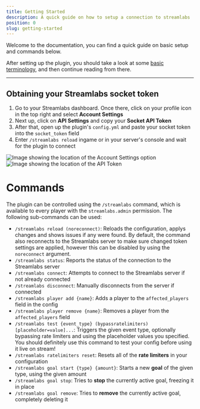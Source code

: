 ```yaml
---
title: Getting Started
description: A quick guide on how to setup a connection to streamlabs
position: 0
slug: getting-started
---
```


Welcome to the documentation, you can find a quick guide on basic setup and commands below.

After setting up the plugin, you should take a look at some [basic terminology](https://github.com/Membercat-Studios/Streamlabs-Integration/wiki/Basic-Terminology), and then continue reading from there.

---
## Obtaining your Streamlabs socket token
1. Go to your Streamlabs dashboard. Once there, click on your profile icon in the top right and select **Account Settings**
2. Next up, click on **API Settings** and copy your **Socket API Token**
3. After that, open up the plugin's `config.yml` and paste your socket token into the `socket_token` field
4. Enter `/streamlabs reload` ingame or in your server's console and wait for the plugin to connect

![Image showing the location of the Account Settings option](https://github.com/user-attachments/assets/d3c0c15f-0794-42c8-bdec-3acd9149472f)
![Image showing the location of the API Token](https://github.com/user-attachments/assets/7aa234bb-3401-45ed-9434-164781d35e2e)

# Commands
The plugin can be controlled using the `/streamlabs` command, which is available to every player with the `streamlabs.admin` permission.
The following sub-commands can be used:
- `/streamlabs reload (noreconnect)`: Reloads the configuration, applys changes and shows issues if any were found. By default, the command also reconnects to the Streamlabs server to make sure changed token settings are applied, however this can be disabled by using the `noreconnect` argument.
- `/streamlabs status`: Reports the status of the connection to the Streamlabs server
- `/streamlabs connect`: Attempts to connect to the Streamlabs server if not already connected
- `/streamlabs disconnect`: Manually disconnects from the server if connected
- `/streamlabs player add {name}`: Adds a player to the `affected_players` field in the config
- `/streamlabs player remove {name}`: Removes a player from the `affected_players` field
- `/streamlabs test {event_type} (bypassratelimiters) [placeholder=value]...`: Triggers the given event type, optionally bypassing rate limiters and using the placeholder values you specified. You should definitely use this command to test your config before using it live on stream!
- `/streamlabs ratelimiters reset`: Resets all of the **rate limiters** in your configuration
- `/streamlabs goal start {type} {amount}`: Starts a new **goal** of the given type, using the given amount
- `/streamlabs goal stop`: Tries to **stop** the currently active goal, freezing it in place
- `/streamlabs goal remove`: Tries to **remove** the currently active goal, completely deleting it